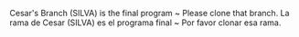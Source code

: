 Cesar's Branch (SILVA) is the final program ~ Please clone that branch.
La rama de Cesar (SILVA) es el programa final ~ Por favor clonar esa rama.
